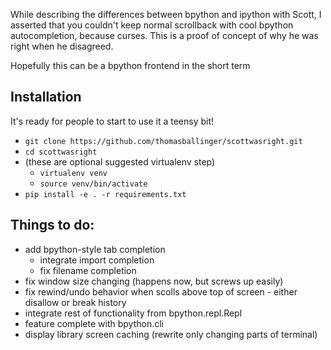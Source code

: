 While describing the differences between bpython and ipython with Scott,
I asserted that you couldn't keep normal scrollback with cool bpython
autocompletion, because curses. This is a proof of concept of why
he was right when he disagreed.

Hopefully this can be a bpython frontend in the short term

Installation
------------

It's ready for people to start to use it a teensy bit!

* `git clone https://github.com/thomasballinger/scottwasright.git`
* `cd scottwasright`
* (these are optional suggested virtualenv step)
  * `virtualenv venv`
  * `source venv/bin/activate`
* `pip install -e . -r requirements.txt`

Things to do:
-------------

* add bpython-style tab completion
    * integrate import completion
    * fix filename completion
* fix window size changing (happens now, but screws up easily)
* fix rewind/undo behavior when scolls above top of screen - either disallow or
  break history
* integrate rest of functionality from bpython.repl.Repl
* feature complete with bpython.cli
* display library screen caching (rewrite only changing parts of terminal)
